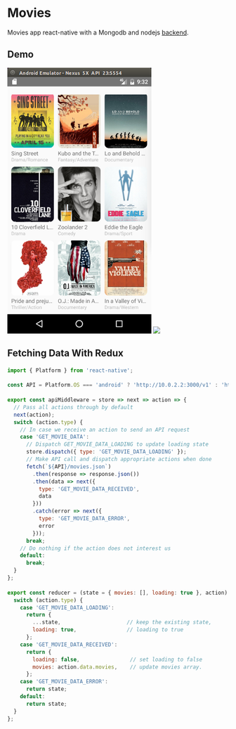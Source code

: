 # Movies

Movies app react-native with a Mongodb and nodejs [backend](https://github.com/clint-gitahi/filmbackend).

## Demo
![](https://github.com/clint-gitahi/Movies/blob/master/imgs/Screenshot%20from%202017-05-16%2021-32-44.png)
![](https://github.com/clint-gitahi/Movies/blob/master/imgs/vidd.gif)



## Fetching Data With Redux
```js
import { Platform } from 'react-native';

const API = Platform.OS === 'android' ? 'http://10.0.2.2:3000/v1' : 'http://localhost:3000/v1';

export const apiMiddleware = store => next => action => {
  // Pass all actions through by default
  next(action);
  switch (action.type) {
    // In case we receive an action to send an API request
    case 'GET_MOVIE_DATA':
      // Dispatch GET_MOVIE_DATA_LOADING to update loading state
      store.dispatch({ type: 'GET_MOVIE_DATA_LOADING' });
      // Make API call and dispatch appropriate actions when done
      fetch(`${API}/movies.json`)
        .then(response => response.json())
        .then(data => next({
          type: 'GET_MOVIE_DATA_RECEIVED',
          data
        }))
        .catch(error => next({
          type: 'GET_MOVIE_DATA_ERROR',
          error
        }));
      break;
    // Do nothing if the action does not interest us
    default:
      break;
  }
};

export const reducer = (state = { movies: [], loading: true }, action) => {
  switch (action.type) {
    case 'GET_MOVIE_DATA_LOADING':
      return {
        ...state,                     // keep the existing state,
        loading: true,                // loading to true
      };
    case 'GET_MOVIE_DATA_RECEIVED':
      return {
        loading: false,                // set loading to false
        movies: action.data.movies,    // update movies array.
      };
    case 'GET_MOVIE_DATA_ERROR':
      return state;
    default:
      return state;
  }
};
```


